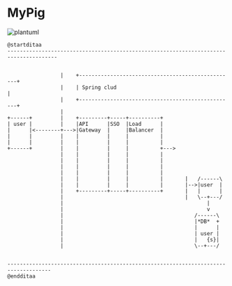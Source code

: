 # MyPig



![plantuml](http://www.plantuml.com/plantuml/png/SoWkIImgISaiIKpaqgK9uEBYKa07DI12ctIpj74OLQCGN52KcPUka9nJcg905AYXlQjG0HVKP6rSzcaZaN2LN3KAfSMfHKW6GZpi6E09vGO7-mD9d_p459Z7e6fhR91DjgjnJon9BK-iX3cknYan9p4l6MWsaXRqO4NrJmroy96X1Ni8uD42TZZEECTj4p3SoD6aG2-ho7CTZDQ716CC1QQ0qWCuNH6H3x2cIvYw6lm-8YOZ0d4Cn7nzyarHeDWTK516aGa4eeP8JsYvE6a1Ou0oGwWH8B32XsANL1VNKcO8F8LmqQIQud98pKi1ru80)









```uml
@startditaa
--------------------------------------------------------------------------------------


                 |    +--------------------------------------------------+
                 |    | Spring clud                                      |
                 |    +--------------------------------------------------+
                 |                  
+------+         |    +---------+-----+----------+
| user |         |    |API      |SSO  |Load      |
|      |<--------+--->|Gateway  |     |Balancer  |
|      |         |    |         |     |          |
|      |         |    |         |     |          |
+------+         |    |         |     |          +--->
                 |    |         |     |          |
                 |    |         |     |          |
                 |    |         |     |          |
                 |    |         |     |          |
                 |    |         |     |          |       |   /------\
                 |    |         |     |          |       |-->|user  |
                 |    +---------+-----+----------+       |   |      |
                 |                                       |   \--+---/
                 |                                              |
                 |                                              v
                 |                                          /------\
                 |                                          |*DB*  +
                 |                                          |      |
                 |                                          | user |
                 |                                          |   {s}|
                 |                                          \--+---/


------------------------------------------------------------------------------------
@endditaa
```
